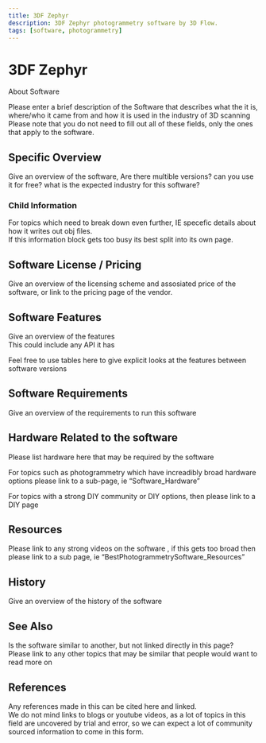 ```yaml
---
title: 3DF Zephyr
description: 3DF Zephyr photogrammetry software by 3D Flow.
tags: [software, photogrammetry]
---
```


# 3DF Zephyr

About Software

Please enter a brief description of the Software that describes what the it is, where/who it came from and how it is used in the industry of 3D scanning  
Please note that you do not need to fill out all of these fields, only the ones that apply to the software.

## Specific Overview

Give an overview of the software, Are there multible versions? can you use it for free? what is the expected industry for this software?

### Child Information

For topics which need to break down  even further, IE specefic details about how it writes out obj files.  
If this information block gets too busy its best split into its own page.

## Software License / Pricing

Give an overview of the licensing scheme and assosiated price of the software, or link to the pricing page of the 
vendor.

## Software Features

Give an overview of the features  
This could include any API it has

Feel free to use tables here to give explicit looks at the features between software versions

## Software Requirements

Give an overview of the requirements to run this software

## Hardware Related to the software

Please list hardware here that may be required by the software

For topics such as photogrammetry which have increadibly broad hardware options please link to a sub-page, ie “Software_Hardware”

For topics with a strong DIY community or DIY options, then please link to a DIY page

## Resources

Please link to any strong videos on the software , if this gets too broad then please link to a sub page, ie “BestPhotogrammetrySoftware_Resources”

## History

Give an overview of the history of the software

## See Also

Is the software similar to another, but not linked directly in this page?  
Please link to any other topics that may be similar that people would want to read more on

## References

Any references made in this can be cited here and linked.  
We do not mind links to blogs or youtube videos, as a lot of topics in this field are uncovered by trial and error, so we can expect a lot of community sourced information to come in this form.